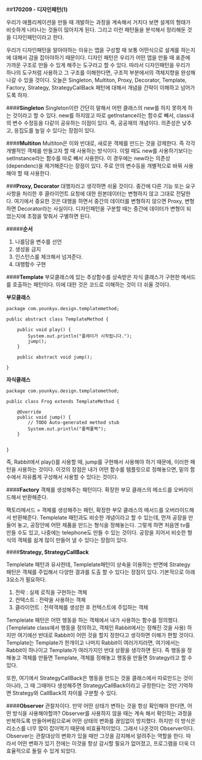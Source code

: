 ##**170209 - 디자인패턴(1)**

 우리가 애플리케이션을 만들 때 개발하는 과정을 계속해서 거치다 보면 설계의 형태가 비슷하게 나타나는 것들이 많아지게 된다. 그리고 이런 패턴들을 분석해서 정리해둔 것을 디자인패턴이라고 한다.

 우리가 디자인패턴을 알아야하는 이유는 앱을 구성할 때 보통 어떤식으로 설계를 하는지에 대해서 감을 잡아야하기 때문이다. 디자인 패턴은 우리가 어떤 앱을 만들 때 표준에 가까운 구조로 만들 수 있게 해주는 도구라고 할 수 있다. 따라서 디자인패턴을 우리가 하나의 도구처럼 사용하고 그 구조를 이해한다면, 구조적 부분에서의 객체지향을 완성해 나갈 수 있을 것이다. 오늘은 Singleton, Multiton, Proxy, Decorator, Template, Factory, Strategy, StrategyCallBack 패턴에 대해서 개념을 간략이 이해하고 넘어가도록 하자.


####**Singleton**
 Singleton이란 간단히 말해서 어떤 클래스의 new를 하지 못하게 하는 것이라고 할 수 있다. new를 하지않고 따로 getInstance라는 함수로 빼서, class내의 변수 수정등을 다같이 공유하는 이점이 있다. 즉, 공공재의 개념이다. 의존성은 낮추고, 응집도를 높일 수 있다는 장점이 있다.

####**Multiton**
 Multiton은 이와 반대로, 새로운 객체를 만드는 것을 강제한다. 즉 각각 개별적인 객체를 만들고자 할 때 사용하는 방식이다. 이럴 때도 new를 사용하기보다는 setInstance라는 함수를 따로 빼서 사용한다. 이 경우에는 new라는 의존성(dependenc)을 제거해준다는 장점이 있다. 주로 안의 변수등을 개별적으로 바꿔 사용해야 할 때 사용한다.

###**Proxy, Decorator**
 대행자라고 생각하면 쉬울 것이다. 중간에 다른 기능 또는 요구사항을 처리한 후 클라이언트 요청에 대한 원본데이터는 변형하지 않고 그대로 전달한다. 여기에서 중요한 것은 대행을 하면서 중간의 데이터를 변형하지 않으면 Proxy, 변형하면 Decorator라는 사실이다. 디자인패턴을 구분할 때는 중간에 데이터가 변형이 되었는지에 초점을 맞춰서 구별하면 된다.
 
#####**순서**

1. 나를담을 변수를 선언 
2. 생성을 금지 
3. 인스턴스를 체크해서 넘겨준다.
4. 대행함수 구현

####**Template**
 부모클래스에 있는 추상함수를 상속받은 자식 클래스가 구현한 메서드를 호출하는 패턴이다. 이에 대한 것은 코드로 이해하는 것이 더 쉬울 것이다. 

**부모클래스**

	package com.younkyu.design.templatemethod;
	
	public abstract class TemplateMethod {
		
		public void play() {
			System.out.println("플레이가 시작됩니다.");
			jump();
		}
	
		public abstract void jump();
		
	}

**자식클래스**

	package com.younkyu.design.templatemethod;
	
	public class Frog extends TemplateMethod {
	
		@Override
		public void jump() {
			// TODO Auto-generated method stub
			System.out.println("폴짝폴짝");
		}
	
		
	}

 즉, Rabbit에서 play()를 사용할 때, jump를 구현해서 사용해야 하기 때문에, 이러한 패턴을 사용하는 것이다. 이것의 장점은 내가 어떤 함수를 템플릿으로 정해놓으면, 밑의 함수에서 자유롭게 구성해서 사용할 수 있다는 것이다.

####**Factory**
 객체를 생성해주는 패턴이다. 확장한 부모 클래스의 메소드를 오버라이드해서 반환해준다. 
 
  팩토리메서드 = 객체를 생성해주는 패턴, 확장한 부모 클래스의 메서드를 오버라이드해서 반환해준다. Templelate 패턴과도 비슷한 개념이라고 할 수 있는데, 먼저 공장을 만들어 놓고, 공장안에 어떤 제품을 만드는 형식을 정해놓는다. 그렇게 하면 처음엔 tv를 만들 수도 있고, 나중에는 telephone도 만들 수 있는 것이다. 공장을 지어서 비슷한 형식의 객체를 쉽게 많이 만들어 낼 수 있다는 장점이 있다.

####**Strategy, StrategyCallBack**

 Templelate 패턴과 유사한데, Templelate패턴이 상속을 이용하는 반면에 Strategy 패턴은 객체를 주입해서 다양한 결과를 도출 할 수 있다는 장점이 있다. 기본적으로 아래 3요소가 필요하다.
 
 1. 전략 : 실제 로직을 구현하는 객체
 2. 컨텍스트 : 전략을 사용하는 객체
 3. 클라이언트 : 전략객체를 생성한 후 컨텍스트에 주입하는 객체

 Templelate 패턴은 어떤 행동을 하는 객체에서 내가 사용하는 함수를 정의했다. (Templelate class에서 행동을 정의하고, 객체인 Rabbit에서는 정해진 것을 사용) 하지만 여기에선 반대로 Rabbit이 어떤 것을 할지 정한다고 생각하면 이해가 편할 것이다. Template는 Template가 한개이고 나머지 Rabbit이 여러가지라면, 여기에서는 Rabbit이 하나이고 Template가 여러가지인 반대 상황을 생각하면 된다. 즉 행동을 정해놓고 객체를 만들면 Template, 객체를 정해놓고 행동을 만들면 Strategy라고 할 수 있다.

 또한, 여기에서 StrategyCallBack은 행동을 만드는 것을 클래스에서 따로만드는 것이 아니라, 그 때 그때마다 생성해주면 StrategyCallBack이라고 규정한다는 것만 기억하면 Strategy와 CallBack의 차이를 구분할 수 있다.

 ####**Observer**
 관찰자이다. 만약 어떤 상태가 변하는 것을 항상 확인해야 한다면, 어떤 방식을 사용해야할까? Observer를 사용하지 않을 때는 계속 해서 확인하는 과정을 반복하도록 만들어버림으로써 어떤 상태의 변화를 끊임없이 방지했다. 하지만 이 방식은 리소스를 너무 많이 잡아먹기 때문에 비효율적이었다. 그래서 나온것이 Observer이다. Observer는 관찰대상의 변화가 있을 때만 그것을 감지해서 알려주는 역할을 한다. 따라서 어떤 변화가 있기 전에는 이것을 항상 감시할 필요가 없어졌고, 프로그램을 더욱 더 효율적으로 돌릴 수 있게 되었다.
